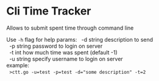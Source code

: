 # Cli Time Tracker

Allows to submit spent time through command line

Use `-h` flag for help
params:
&nbsp;&nbsp;-d string description to send  
&nbsp;&nbsp;-p string password to login on server  
&nbsp;&nbsp;-t int how much time was spent (default -1)  
&nbsp;&nbsp;-u string specify username to login on server  
example:  
&nbsp;&nbsp;`>ctt.go -u=test -p=test -d="some description" -t=2`



